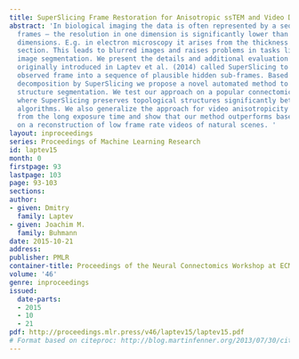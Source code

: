 ```yaml
---
title: SuperSlicing Frame Restoration for Anisotropic ssTEM and Video Data
abstract: 'In biological imaging the data is often represented by a sequence of anisotropic
  frames — the resolution in one dimension is significantly lower than in the other
  dimensions. E.g. in electron microscopy it arises from the thickness of a scanned
  section. This leads to blurred images and raises problems in tasks like neuronal
  image segmentation. We present the details and additional evaluation of an approach
  originally introduced in Laptev et al. (2014) called SuperSlicing to decompose the
  observed frame into a sequence of plausible hidden sub-frames. Based on sub-frame
  decomposition by SuperSlicing we propose a novel automated method to perform neuronal
  structure segmentation. We test our approach on a popular connectomics benchmark,
  where SuperSlicing preserves topological structures significantly better than other
  algorithms. We also generalize the approach for video anisotropicity that comes
  from the long exposure time and show that our method outperforms baseline methods
  on a reconstruction of low frame rate videos of natural scenes. '
layout: inproceedings
series: Proceedings of Machine Learning Research
id: laptev15
month: 0
firstpage: 93
lastpage: 103
page: 93-103
sections: 
author:
- given: Dmitry
  family: Laptev
- given: Joachim M.
  family: Buhmann
date: 2015-10-21
address: 
publisher: PMLR
container-title: Proceedings of the Neural Connectomics Workshop at ECML 2014
volume: '46'
genre: inproceedings
issued:
  date-parts:
  - 2015
  - 10
  - 21
pdf: http://proceedings.mlr.press/v46/laptev15/laptev15.pdf
# Format based on citeproc: http://blog.martinfenner.org/2013/07/30/citeproc-yaml-for-bibliographies/
---
```

